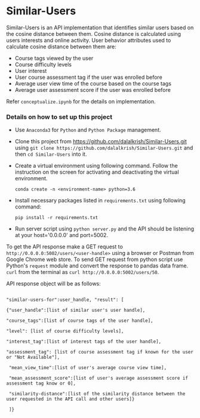 # Similar-Users

Similar-Users is an API implementation that identifies similar users based on the cosine distance between them. Cosine distance is calculated using users interests and online activity. User behavior attributes used to calculate cosine distance between them are:

  - Course tags viewed by the user
  - Course difficulty levels
  - User interest
  - User course assessment tag if the user was enrolled before
  - Average user view time of the course based on the course tags
  - Average user assessment score if the user was enrolled before

Refer `conceptualize.ipynb` for the details on implementation.

### Details on how to set up this project

  - Use `Anaconda3` for `Python` and `Python Package` management.

  - Clone this project from https://github.com/dalalkrish/Similar-Users.git using `git clone https://github.com/dalalkrish/Similar-Users.git` and then `cd Similar-Users` into it.

  - Create a virtual environment using following command. Follow the instruction on the screen for activating and deactivating the    virtual environment.

    `conda create -n <environment-name> python=3.6`

  - Install necessary packages listed in `requirements.txt` using following command:

    `pip install -r requirements.txt`

  - Run server script using `python server.py` and the API should be listening at your host='0.0.0.0' and port=5002.

To get the API response make a GET request to `http://0.0.0.0:5002/users/<user-handle>` using a browser or Postman from Google Chrome web store. To send GET request from python script use Python's `request` module and convert the response to pandas data frame. `curl` from the terminal as `curl http://0.0.0.0:5002/users/50`.

API response object will be as follows:

```{

"similar-users-for":user_handle, "result": [

{"user_handle":[list of similar user's user handle],

"course_tags":[list of course tags of the user handle],

"level": [list of course difficulty levels],

"interest_tag":[list of interest tags of the user handle],

"assessment_tag": [list of course assessment tag if known for the user or "Not Available"],

 "mean_view_time":[list of user's average course view time],

 "mean_assessment_score":[list of user's average assessment score if assessment tag know or 0],

 "similarity-distance":[list of the similarity distance between the user requested in the API call and other users]}

 ]}
